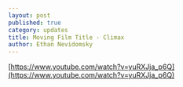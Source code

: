```yaml
---
layout: post
published: true
category: updates
title: Moving Film Title - Climax
author: Ethan Nevidomsky
---
```

[https://www.youtube.com/watch?v=yuRXJja_p6Q](https://www.youtube.com/watch?v=yuRXJja_p6Q)
